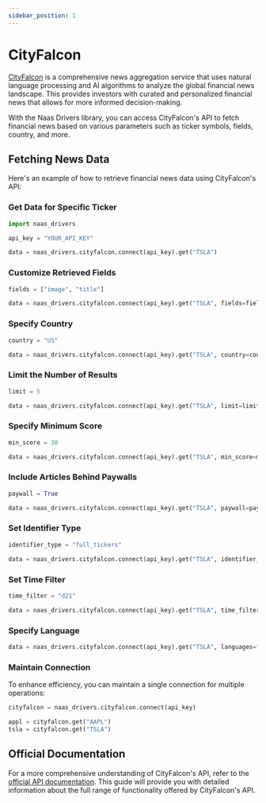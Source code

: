 ```yaml
---
sidebar_position: 1
---
```


# CityFalcon

[CityFalcon](https://www.cityfalcon.com/) is a comprehensive news aggregation service that uses natural language processing and AI algorithms to analyze the global financial news landscape. This provides investors with curated and personalized financial news that allows for more informed decision-making.

With the Naas Drivers library, you can access CityFalcon's API to fetch financial news based on various parameters such as ticker symbols, fields, country, and more. 

## Fetching News Data

Here's an example of how to retrieve financial news data using CityFalcon's API:

### Get Data for Specific Ticker

```python
import naas_drivers

api_key = "YOUR_API_KEY"

data = naas_drivers.cityfalcon.connect(api_key).get("TSLA")
```

### Customize Retrieved Fields

```python
fields = ["image", "title"]

data = naas_drivers.cityfalcon.connect(api_key).get("TSLA", fields=fields)
```

### Specify Country

```python
country = "US"

data = naas_drivers.cityfalcon.connect(api_key).get("TSLA", country=country)
```

### Limit the Number of Results

```python
limit = 5

data = naas_drivers.cityfalcon.connect(api_key).get("TSLA", limit=limit)
```

### Specify Minimum Score

```python
min_score = 30

data = naas_drivers.cityfalcon.connect(api_key).get("TSLA", min_score=min_score)
```

### Include Articles Behind Paywalls

```python
paywall = True

data = naas_drivers.cityfalcon.connect(api_key).get("TSLA", paywall=paywall)
```

### Set Identifier Type

```python
identifier_type = "full_tickers"

data = naas_drivers.cityfalcon.connect(api_key).get("TSLA", identifier_type=identifier_type)
```

### Set Time Filter

```python
time_filter = "d21"

data = naas_drivers.cityfalcon.connect(api_key).get("TSLA", time_filter=time_filter)
```

### Specify Language

```python
data = naas_drivers.cityfalcon.connect(api_key).get("TSLA", languages="en")
```

### Maintain Connection

To enhance efficiency, you can maintain a single connection for multiple operations:

```python
cityfalcon = naas_drivers.cityfalcon.connect(api_key)

appl = cityfalcon.get("AAPL")
tsla = cityfalcon.get("TSLA")
```

## Official Documentation

For a more comprehensive understanding of CityFalcon's API, refer to the [official API documentation](https://dev.cityfalcon.com/doc/api/v0.2). This guide will provide you with detailed information about the full range of functionality offered by CityFalcon's API.
